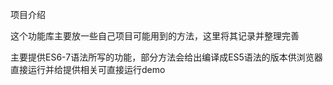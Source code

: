项目介绍


这个功能库主要放一些自己项目可能用到的方法，这里将其记录并整理完善

主要提供ES6-7语法所写的功能，部分方法会给出编译成ES5语法的版本供浏览器直接运行并给提供相关可直接运行demo


